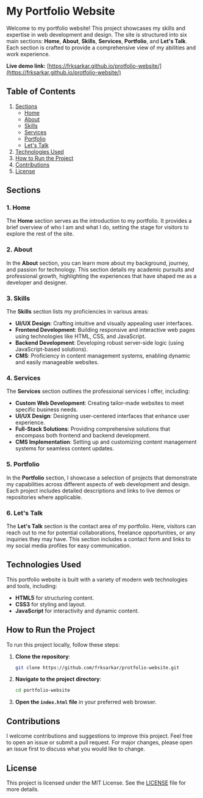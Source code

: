 # My Portfolio Website

Welcome to my portfolio website! This project showcases my skills and expertise in web development and design. The site is structured into six main sections: **Home**, **About**, **Skills**, **Services**, **Portfolio**, and **Let's Talk**. Each section is crafted to provide a comprehensive view of my abilities and work experience.

**Live demo link:** [https://frksarkar.github.io/protfolio-website/](https://frksarkar.github.io/protfolio-website/)

## Table of Contents

1. [Sections](#sections)
    - [Home](#1-home)
    - [About](#2-about)
    - [Skills](#3-skills)
    - [Services](#4-services)
    - [Portfolio](#5-portfolio)
    - [Let's Talk](#6-lets-talk)
2. [Technologies Used](#technologies-used)
3. [How to Run the Project](#how-to-run-the-project)
4. [Contributions](#contributions)
5. [License](#license)

## Sections

### 1. Home

The **Home** section serves as the introduction to my portfolio. It provides a brief overview of who I am and what I do, setting the stage for visitors to explore the rest of the site.

### 2. About

In the **About** section, you can learn more about my background, journey, and passion for technology. This section details my academic pursuits and professional growth, highlighting the experiences that have shaped me as a developer and designer.

### 3. Skills

The **Skills** section lists my proficiencies in various areas:

- **UI/UX Design**: Crafting intuitive and visually appealing user interfaces.
- **Frontend Development**: Building responsive and interactive web pages using technologies like HTML, CSS, and JavaScript.
- **Backend Development**: Developing robust server-side logic (using JavaScript-based solutions).
- **CMS**: Proficiency in content management systems, enabling dynamic and easily manageable websites.

### 4. Services

The **Services** section outlines the professional services I offer, including:

- **Custom Web Development**: Creating tailor-made websites to meet specific business needs.
- **UI/UX Design**: Designing user-centered interfaces that enhance user experience.
- **Full-Stack Solutions**: Providing comprehensive solutions that encompass both frontend and backend development.
- **CMS Implementation**: Setting up and customizing content management systems for seamless content updates.

### 5. Portfolio

In the **Portfolio** section, I showcase a selection of projects that demonstrate my capabilities across different aspects of web development and design. Each project includes detailed descriptions and links to live demos or repositories where applicable.

### 6. Let's Talk

The **Let's Talk** section is the contact area of my portfolio. Here, visitors can reach out to me for potential collaborations, freelance opportunities, or any inquiries they may have. This section includes a contact form and links to my social media profiles for easy communication.

## Technologies Used

This portfolio website is built with a variety of modern web technologies and tools, including:

- **HTML5** for structuring content.
- **CSS3** for styling and layout.
- **JavaScript** for interactivity and dynamic content.

## How to Run the Project

To run this project locally, follow these steps:

1. **Clone the repository**:

    ```bash
    git clone https://github.com/frksarkar/protfolio-website.git
    ```

2. **Navigate to the project directory**:

    ```bash
    cd portfolio-website
    ```

3. **Open the `index.html` file** in your preferred web browser.

## Contributions

I welcome contributions and suggestions to improve this project. Feel free to open an issue or submit a pull request. For major changes, please open an issue first to discuss what you would like to change.

## License

This project is licensed under the MIT License. See the [LICENSE](LICENSE) file for more details.
